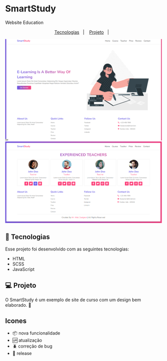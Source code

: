 # SmartStudy
 Website Education

 
<p align="center">
  <a href="#-tecnologias">Tecnologias</a>&nbsp;&nbsp;&nbsp;|&nbsp;&nbsp;&nbsp;
  <a href="#-projeto">Projeto</a>&nbsp;&nbsp;&nbsp;|&nbsp;&nbsp;&nbsp;
</p>

<p align="center">
 <img src="images/home.png" alt="PRs welcome!" />
 <img src="images/teachers.png" alt="PRs welcome!" />
</p>

## 🚀 Tecnologias

Esse projeto foi desenvolvido com as seguintes tecnologias:

- HTML
- SCSS
- JavaScript

## 💻 Projeto

O SmartStudy é um exemplo de site de curso com um design bem elaborado. 🥙
## Icones

- :package: nova funcionalidade
- :up: atualização
- :beetle: correção de bug
- :checkered_flag: release
